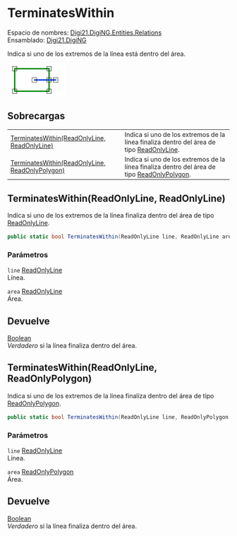 # TerminatesWithin

Espacio de nombres: [Digi21.DigiNG.Entities.Relations](../../../)\
Ensamblado: [Digi21.DigiNG](../../../../)

Indica si uno de los extremos de la línea está dentro del área.

![Línea termina en área](../../../../../../../../../.gitbook/assets/lineaterminaenarea.png)

## Sobrecargas

|                                                                                                                      |                                                                                                                                                           |
| -------------------------------------------------------------------------------------------------------------------- | --------------------------------------------------------------------------------------------------------------------------------------------------------- |
| [TerminatesWithin(ReadOnlyLine, ReadOnlyLine)](terminateswithin.md#terminateswithin-readonlyline-readonlyline)       | Indica si uno de los extremos de la línea finaliza dentro del área de tipo [ReadOnlyLine](../../../../digi21.diging.entities/clases/readonlyline/).       |
| [TerminatesWithin(ReadOnlyLine, ReadOnlyPolygon)](terminateswithin.md#terminateswithin-readonlyline-readonlypolygon) | Indica si uno de los extremos de la línea finaliza dentro del área de tipo [ReadOnlyPolygon](../../../../digi21.diging.entities/clases/readonlypolygon/). |

## TerminatesWithin(ReadOnlyLine, ReadOnlyLine)

Indica si uno de los extremos de la línea finaliza dentro del área de tipo [ReadOnlyLine](../../../../digi21.diging.entities/clases/readonlyline/).

```csharp
public static bool TerminatesWithin(ReadOnlyLine line, ReadOnlyLine area)
```

### Parámetros

`line` [ReadOnlyLine](../../../../digi21.diging.entities/clases/readonlyline/)\
Línea.

`area` [ReadOnlyLine](../../../../digi21.diging.entities/clases/readonlyline/)\
Área.

## Devuelve

[Boolean](https://docs.microsoft.com/en-us/dotnet/api/system.boolean?view=net-5.0)\
_Verdadero_ si la línea finaliza dentro del área.

## TerminatesWithin(ReadOnlyLine, ReadOnlyPolygon)

Indica si uno de los extremos de la línea finaliza dentro del área de tipo [ReadOnlyPolygon](../../../../digi21.diging.entities/clases/readonlypolygon/).

```csharp
public static bool TerminatesWithin(ReadOnlyLine line, ReadOnlyPolygon area)
```

### Parámetros

`line` [ReadOnlyLine](../../../../digi21.diging.entities/clases/readonlyline/)\
Línea.

`area` [ReadOnlyPolygon](../../../../digi21.diging.entities/clases/readonlypolygon/)\
Área.

## Devuelve

[Boolean](https://docs.microsoft.com/en-us/dotnet/api/system.boolean?view=net-5.0)\
_Verdadero_ si la línea finaliza dentro del área.
